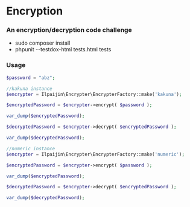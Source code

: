 # Encryption

### An encryption/decryption code challenge

- sudo composer install
- phpunit --testdox-html tests.html tests

### Usage

```php
$password = "abz";

//kakuna instance
$encrypter = Ilpaijin\Encrypter\EncrypterFactory::make('kakuna');

$encryptedPassword = $encrypter->encrypt( $password );

var_dump($encryptedPassword);

$decryptedPassword = $encrypter->decrypt( $encryptedPassword );

var_dump($decryptedPassword);

//numeric instance
$encrypter = Ilpaijin\Encrypter\EncrypterFactory::make('numeric');

$encryptedPassword = $encrypter->encrypt( $password );

var_dump($encryptedPassword);

$decryptedPassword = $encrypter->decrypt( $encryptedPassword );

var_dump($decryptedPassword);
```

